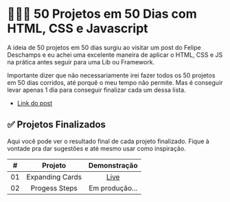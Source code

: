 # 👨🏽‍💻 50 Projetos em 50 Dias com HTML, CSS e Javascript
A ideia de 50 projetos em 50 dias surgiu ao visitar um post do Felipe Deschamps e eu achei uma excelente maneira de aplicar o HTML, CSS e JS na prática antes seguir para uma Lib ou Framework. 

Importante dizer que não necessariamente irei fazer todos os 50 projetos em 50 dias corridos, até porquê o meu tempo não permite. Mas é conseguir levar apenas 1 dia para conseguir finalizar cada um dessa lista.

- [Link do post](https://www.tabnews.com.br/filipedeschamps/50-projetos-em-50-dias-utilizando-html-css-e-javascript)

## ✅ Projetos Finalizados
Aqui você pode ver o resultado final de cada projeto finalizado. Fique à vontade pra dar sugestões e até mesmo usar como inspiração.

| # | Projeto | Demonstração |
|:---: |:---: |:---: |
| 01   | Expanding Cards   | [Live](https://50projects50days-beta.vercel.app/) |
| 02   | Progess Steps   | Em produção... |

